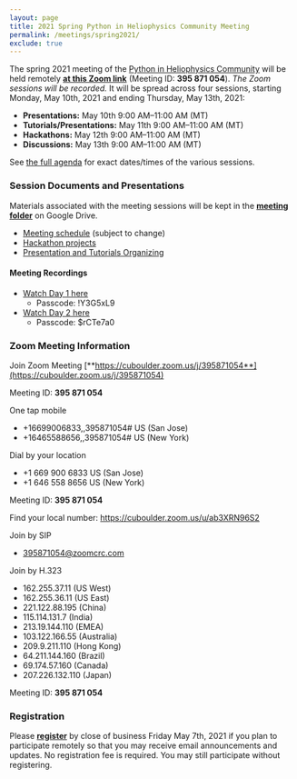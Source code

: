 ```yaml
---
layout: page
title: 2021 Spring Python in Heliophysics Community Meeting
permalink: /meetings/spring2021/
exclude: true
---
```


The spring 2021 meeting of the [Python in Heliophysics Community](http://heliopython.org) will be held remotely [**at this Zoom link**](https://cuboulder.zoom.us/j/395871054) (Meeting ID: **395 871 054**). _The Zoom sessions will be recorded._ It will be spread across four sessions, starting Monday, May 10th, 2021 and ending Thursday, May 13th, 2021:

 - **Presentations:** May 10th 9:00 AM–11:00 AM (MT)
 - **Tutorials/Presentations:** May 11th 9:00 AM–11:00 AM (MT)
 - **Hackathons:** May 12th 9:00 AM–11:00 AM (MT)
 - **Discussions:** May 13th 9:00 AM–11:00 AM (MT)

See [the full agenda](https://docs.google.com/spreadsheets/d/1zyakyCm6tnahqjHZHZchYxPrq8mf5FYIY_U3bvIpHNg/edit#gid=0) for exact dates/times of the various sessions. 

### Session Documents and Presentations

Materials associated with the meeting sessions will be kept in the [**meeting folder**](https://drive.google.com/drive/u/0/folders/1HcIQRnVmEXiTgNVx7cVL5mMySxVbUFYc) on Google Drive.

 - [Meeting schedule](https://docs.google.com/spreadsheets/d/1zyakyCm6tnahqjHZHZchYxPrq8mf5FYIY_U3bvIpHNg/edit#gid=0) (subject to change)
 - [Hackathon projects](https://docs.google.com/spreadsheets/d/1EUqKfj6iAEPj2AQsyeNyo03qlbCFL0jNoygja4N6KtQ/edit#gid=0)
 - [Presentation and Tutorials Organizing](https://docs.google.com/spreadsheets/d/1JKoWtBTkwsackg_DbFFb3EXHXNDko0mmBBTu9cc2A2g/edit#gid=0)

#### Meeting Recordings

 - [Watch Day 1 here](https://cuboulder.zoom.us/rec/share/fP-LpSikrHRYGEeJ-g9BMXLpZ78h67gSHy6iXvR937lE8OpQV07HoyD15mC1O-gD.Wif-UdiYIK8FU3PR) 
   - Passcode: !Y3G5xL9
 - [Watch Day 2 here](https://cuboulder.zoom.us/rec/share/hQzT1TQLAIpmcG2LYv3W_e1KiHoA2stgaRSj-JEu74iO2dlVNC4t4GyqcaAZaA94.UXgwJcanCjiZ1OS6)
   - Passcode: $rCTe7a0

### Zoom Meeting Information

Join Zoom Meeting
[**https://cuboulder.zoom.us/j/395871054**](https://cuboulder.zoom.us/j/395871054)

Meeting ID: **395 871 054**

One tap mobile
 - +16699006833,,395871054# US (San Jose)
 - +16465588656,,395871054# US (New York)

Dial by your location
 - +1 669 900 6833 US (San Jose)
 - +1 646 558 8656 US (New York)

Meeting ID: **395 871 054**

Find your local number: https://cuboulder.zoom.us/u/ab3XRN96S2

Join by SIP
 - 395871054@zoomcrc.com

Join by H.323
 - 162.255.37.11 (US West)
 - 162.255.36.11 (US East)
 - 221.122.88.195 (China)
 - 115.114.131.7 (India)
 - 213.19.144.110 (EMEA)
 - 103.122.166.55 (Australia)
 - 209.9.211.110 (Hong Kong)
 - 64.211.144.160 (Brazil)
 - 69.174.57.160 (Canada)
 - 207.226.132.110 (Japan)
 
Meeting ID: **395 871 054**  

### Registration

Please [**register**](https://docs.google.com/forms/d/1tk9uQTm9TzwNV8jle3QCg8IZkhZsQjLKMQDN-02a4IY/edit?usp=sharing) by close of business Friday May 7th, 2021 if you plan to participate remotely so that you may receive email announcements and updates.  No registration fee is required.  You may still participate without registering.
